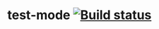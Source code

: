 # test-mode   [![Build status](https://ci.appveyor.com/api/projects/status/6w6wc4vbyuk5w3h5?svg=true)](https://ci.appveyor.com/project/Vikitoga/test-mode)
